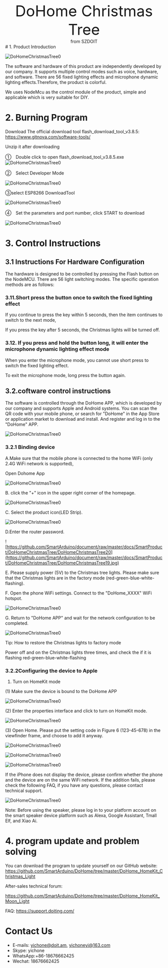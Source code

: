 <center> <font size=10>DoHome Christmas Tree  </font></center>

<center> from SZDOIT </center>
# 1. Product Introduction

![DoHomeChristmasTree0](https://github.com/SmartArduino/document/raw/master/docs/SmartProduct/DoHomeChristmasTree/DoHomeChristmasTree0.jpg)

The software and hardware of this product are independently developed by our company. It supports multiple control modes such as voice, hardware, and software. There are 56 fixed lighting effects and microphone dynamic lighting effects.Therefore, the product is colorful. 

We uses NodeMcu as the control module of the product, simple and applicable which is very suitable for DIY.

# 2. Burning Program 

Download The official download tool flash_download_tool_v3.8.5: https://www.gitnova.com/software-tools/

Unzip it after downloading

①　Double click to open flash_download_tool_v3.8.5.exe
![DoHomeChristmasTree0](https://github.com/SmartArduino/document/raw/master/docs/SmartProduct/DoHomeChristmasTree/DoHomeChristmasTree1.jpg)

②　Select Developer Mode

![DoHomeChristmasTree0](https://github.com/SmartArduino/document/raw/master/docs/SmartProduct/DoHomeChristmasTree/DoHomeChristmasTree2.jpg) 

③select ESP8266 DownloadTool

![DoHomeChristmasTree0](https://github.com/SmartArduino/document/raw/master/docs/SmartProduct/DoHomeChristmasTree/DoHomeChristmasTree3.jpg) 

④　Set the parameters and port number, click START to download

![DoHomeChristmasTree0](https://github.com/SmartArduino/document/raw/master/docs/SmartProduct/DoHomeChristmasTree/DoHomeChristmasTree4.jpg) 

# **3.** Control Instructions

## 3.1 Instructions For Hardware Configuration

The hardware is designed to be controlled by pressing the Flash button on the NodeMCU. There are 56 light switching modes. The specific operation methods are as follows:

### 3.11.Short press the button once to switch the fixed lighting effect

If you continue to press the key within 5 seconds, then the item continues to switch to the next mode,

If you press the key after 5 seconds, the Christmas lights will be turned off.

### 3.12. If you press and hold the button long, it will enter the microphone dynamic lighting effect mode

When you enter the microphone mode, you cannot use short press to switch the fixed lighting effect.

To exit the microphone mode, long press the button again.

 

## 3.2.coftware control instructions

The software is controlled through the DoHome APP, which is developed by our company and supports Apple and Android systems. You can scan the QR code with your mobile phone, or search for "DoHome" in the App Store or application market to download and install. And register and log in to the "DoHome" APP.

![DoHomeChristmasTree0](https://github.com/SmartArduino/document/raw/master/docs/SmartProduct/DoHomeChristmasTree/DoHomeChristmasTree5.jpg) 

 

### 3.2.1 Binding device

A.Make sure that the mobile phone is connected to the home WiFi (only 2.4G WiFi network is supported), 

Open Dohome App

![DoHomeChristmasTree0](https://github.com/SmartArduino/document/raw/master/docs/SmartProduct/DoHomeChristmasTree/DoHomeChristmasTree6.jpg) 

B. click the "+" icon in the upper right corner of the homepage.

![DoHomeChristmasTree0](https://github.com/SmartArduino/document/raw/master/docs/SmartProduct/DoHomeChristmasTree/DoHomeChristmasTree7.jpg) 

C. Select the product icon(LED Strip).

![DoHomeChristmasTree0](https://github.com/SmartArduino/document/raw/master/docs/SmartProduct/DoHomeChristmasTree/DoHomeChristmasTree8.jpg) 

D.Enter the router password.

![https://github.com/SmartArduino/document/raw/master/docs/SmartProduct/DoHomeChristmasTree/DoHomeChristmasTree20](https://github.com/SmartArduino/document/raw/master/docs/SmartProduct/DoHomeChristmasTree/DoHomeChristmasTree19.jpg)

E. Please supply power (5V) to the Christmas tree lights. Please make sure that the Christmas lights are in the factory mode (red-green-blue-white-flashing).

F. Open the phone WiFi settings. Connect to the "DoHome_XXXX" WiFi hotspot.

![DoHomeChristmasTree0](https://github.com/SmartArduino/document/raw/master/docs/SmartProduct/DoHomeChristmasTree/DoHomeChristmasTree11.jpg) 

 

 

G. Return to "DoHome APP" and wait for the network configuration to be completed.

![DoHomeChristmasTree0](https://github.com/SmartArduino/document/raw/master/docs/SmartProduct/DoHomeChristmasTree/DoHomeChristmasTree12.jpg) 

 

 

 

Tip: How to restore the Christmas lights to factory mode

Power off and on the Christmas lights three times, and check the if it is flashing red-green-blue-white-flashing

 

### 3.2.2Configuring the device to Apple

1. Turn on HomeKit mode

(1) Make sure the device is bound to the DoHome APP

![DoHomeChristmasTree0](https://github.com/SmartArduino/document/raw/master/docs/SmartProduct/DoHomeChristmasTree/DoHomeChristmasTree13.jpg) 

(2) Enter the properties interface and click to turn on HomeKit mode.

![DoHomeChristmasTree0](https://github.com/SmartArduino/document/raw/master/docs/SmartProduct/DoHomeChristmasTree/DoHomeChristmasTree14.jpg) 

(3) Open Home. Please put the setting code in Figure 6 (123-45-678) in the viewfinder frame, and choose to add it anyway.

![DoHomeChristmasTree0](https://github.com/SmartArduino/document/raw/master/docs/SmartProduct/DoHomeChristmasTree/DoHomeChristmasTree15.jpg) 

![DoHomeChristmasTree0](https://github.com/SmartArduino/document/raw/master/docs/SmartProduct/DoHomeChristmasTree/DoHomeChristmasTree16.jpg) 

![DoHomeChristmasTree0](https://github.com/SmartArduino/document/raw/master/docs/SmartProduct/DoHomeChristmasTree/DoHomeChristmasTree17.jpg) 

If the iPhone does not display the device, please confirm whether the phone and the device are on the same WiFi network. If the addition fails, please check the following FAQ, if you have any questions, please contact technical support.



![DoHomeChristmasTree0](https://github.com/SmartArduino/document/raw/master/docs/SmartProduct/DoHomeChristmasTree/DoHomeChristmasTree18.jpg) 

Note: Before using the speaker, please log in to your platform account on the smart speaker device platform such as Alexa, Google Assistant, Tmall Elf, and Xiao Ai.

 

# 4. program update and problem solving

You can download the program to update yourself on our GitHub website: https://github.com/SmartArduino/DoHome/tree/master/DoHome_HomeKit_Christmas_Light

After-sales technical forum:

https://github.com/SmartArduino/DoHome/tree/master/DoHome_HomeKit_Moon_Light

FAQ: https://support.doiting.com/

# Contact Us

- E-mails: [yichone@doit.am](mailto:yichone@doit.am), [yichoneyi@163.com](mailto:yichoneyi@163.com)
- Skype: yichone
- WhatsApp:+86-18676662425
- Wechat: 18676662425